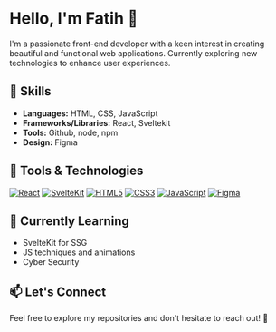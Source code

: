 <!-- Replace the placeholders with your information -->

# Hello, I'm Fatih 👋

I'm a passionate front-end developer with a keen interest in creating beautiful and functional web applications. Currently exploring new technologies to enhance user experiences.

## 🚀 Skills

- **Languages:** HTML, CSS, JavaScript
- **Frameworks/Libraries:** React, Sveltekit
- **Tools:** Github, node, npm
- **Design:** Figma

## 🔧 Tools & Technologies

[![React](https://img.shields.io/badge/React-61DAFB?style=for-the-badge&logo=react&logoColor=white)](https://reactjs.org/)
[![SvelteKit](https://img.shields.io/badge/SvelteKit-FF3E00?style=for-the-badge&logo=svelte&logoColor=white)](https://kit.svelte.dev/)
[![HTML5](https://img.shields.io/badge/HTML5-E34F26?style=for-the-badge&logo=html5&logoColor=white)](https://developer.mozilla.org/en-US/docs/Web/Guide/HTML/HTML5)
[![CSS3](https://img.shields.io/badge/CSS3-1572B6?style=for-the-badge&logo=css3&logoColor=white)](https://developer.mozilla.org/en-US/docs/Web/CSS)
[![JavaScript](https://img.shields.io/badge/JavaScript-F7DF1E?style=for-the-badge&logo=javascript&logoColor=black)](https://developer.mozilla.org/en-US/docs/Web/JavaScript)
[![Figma](https://img.shields.io/badge/Figma-F24E1E?style=for-the-badge&logo=figma&logoColor=white)](https://www.figma.com/)

## 🌱 Currently Learning

- SvelteKit for SSG
- JS techniques and animations
- Cyber Security

## 📫 Let's Connect


Feel free to explore my repositories and don't hesitate to reach out! 🚀


<!--
**fatihg61/fatihg61** is a ✨ _special_ ✨ repository because its `README.md` (this file) appears on your GitHub profile.

Here are some ideas to get you started:

- 🔭 I’m currently working on ...
- 🌱 I’m currently learning ...
- 👯 I’m looking to collaborate on ...
- 🤔 I’m looking for help with ...
- 💬 Ask me about ...
- 📫 How to reach me: ...
- 😄 Pronouns: ...
- ⚡ Fun fact: ...
-->
